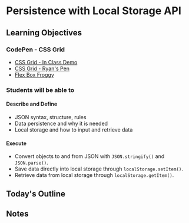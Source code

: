 # Persistence with Local Storage API

<!-- Description Here -->

## Learning Objectives

### CodePen - CSS Grid

- [CSS Grid - In Class Demo](https://codepen.io/arpatterson31/pen/OJxpgRv)
- [CSS Grid - Ryan's Pen](https://codepen.io/rkgallaway/pen/xxqPxmq)
- [Flex Box Froggy](https://flexboxfroggy.com/)

### Students will be able to

#### Describe and Define

- JSON syntax, structure, rules
- Data persistence and why it is needed
- Local storage and how to input and retrieve data

#### Execute

- Convert objects to and from JSON with `JSON.stringify()` and `JSON.parse()`.
- Save data directly into local storage through `localStorage.setItem()`.
- Retrieve data from local storage through `localStorage.getItem()`.

## Today's Outline

<!-- To Be Completed By Instructor -->

## Notes
